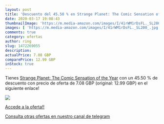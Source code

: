 ```yaml
---
layout: post
title: 'Descuento del 45.50 % en Strange Planet: The Comic Sensation of t'
date: 2020-03-17 19:08:43
thumbnailImage: 'https://m.media-amazon.com/images/I/41rWM1rDsFL._SL200_.jpg'
images: [ 'https://m.media-amazon.com/images/I/41rWM1rDsFL._SL200_.jpg' ]
comments: true
category: ofertas
author: ring
slug: 1472269055
description:
actualPrice: 7.08 GBP
comparePrice: 12.99 GBP
inStock: true
---
```


Tienes [Strange Planet: The Comic Sensation of the Year](https://www.amazon.co.uk/dp/1472269055/?tag=redken01-21) con un 45.50 % de descuento con precio de oferta de 7.08 GBP (original: 12.99 GBP) en el siguiente enlace!

[![](https://m.media-amazon.com/images/I/41rWM1rDsFL._SL200_.jpg)](https://www.amazon.co.uk/dp/1472269055/?tag=redken01-21)

[Accede a la oferta!!](https://www.amazon.co.uk/dp/1472269055/?tag=redken01-21)

[Consulta otras ofertas en nuestro canal de telegram](https://t.me/s/ofertas25)

